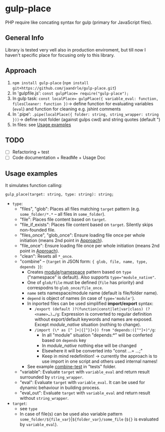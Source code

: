 # gulp-place
PHP require like concating syntax for gulp (primary for JavaScript files).

## General Info
Library is tested very vell also in production enviroment, but till now I haven't specific place for focusing only to this library.

## Approach
1. `npm install gulp-place` (`npm install git+https://github.com/jaandrle/gulp-place.git`)
1. In 'gulpfile.js': `const gulpPlace= require("gulp-place");`
1. In gulp task: `const localPlace= gulpPlace({ variable_eval: function, filesCleaner: function })`→ define function for evaluating variables (`eval`) and function for cleaning e.g. jshint comments
1. In '.pipe': `.pipe(localPlace({ folder: string, string_wrapper: string }))`→ define root folder (against gulps cwd) and string quotes (default ")
1. In files: see [Usage examples](#usage-examples)

## TODO
- [ ] Refactoring + test
- [ ] Code documentation + ReadMe + Usage Doc

## Usage examples
It simulates function calling:
```JavaScipt
gulp_place(target: string, type: string): string;
```
- `type`:
    - "files", "glob": Places all files matching `target` pattern (e.g. `some_folder/*.*` – all files in `some_folder`).
    - "file": Places file content based on `target`.
    - "file_if_exists": Places file content based on `target`. Silently skips non-founded file.
    - "files_once", "glob_once": Ensure loading file once per whole initiation (means 2nd point in [Approach](#approach)).
    - "file_once": Ensure loading file once per whole initiation (means 2nd point in [Approach](#approach)).
    - "clean": Resets all `*_once`.
    - "combine" – (`target` in JSON form: `{ glob, file, name, type, depends }`):
        - Creates [module](./templates/module.js)/[namespace](./templates/namespace.js) pattern based on `type` ("namespace" is default). Also supports `type="module_native"`.
        - One of `glob/file` must be defined (`file` has priority) and correspodns to `glob_once/file_once`.
        - `name` sets namespace/module name (default is file/folder name).
        - `depend` is object of names (in case of `type='module'`).
        - In inported files can be used simplified **import/export** syntax:
            - `/export (default )?(function|const|let|var|class) (?<name>…)…/g`: Expression is converted to regular definition without export/default keywords and names are exposed. Except *module_native* situation (nothing to change).
            - `/import (\* as [^ ]+|{[^}]+}) from "depends:([^"]+)"/g`:
                - In all "module" situation "depends:*" will be conferted based on `depends` key
                - In *module_native* nothing else will be changed
                - Elsewhere it will be converted into "const …= …;"
                - Keep in mind redefinition! → currently the approach is to use import in one script and others used internal names!
        - See example [combine-test](./tests/combine-test/) in "tests" folder.
    - "variable": Evaluate `target` with `variable_eval` and return result surrounded by `string_wrapper`.
    - "eval": Evaluate `target` with `variable_eval`. It can be used for dynamic behaviour in building process.
    - "eval_out": Evaluate `target` with `variable_eval` and return result without `string_wrapper`.
- `target`:
    - see `type`
    - In case of file(s) can be used also variable pattern `some_folder/${file_var}`|`${folder_var}/some_file` (`${}` is evaluated by `variable_eval`).
